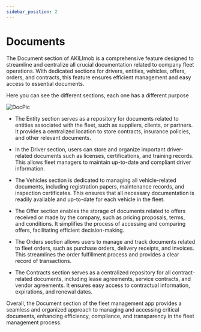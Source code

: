```yaml
---
sidebar_position: 2
---
```


# Documents

The Document section of AKILImob is a comprehensive feature designed to streamline and centralize all crucial documentation related to company fleet operations. With dedicated sections for drivers, entities, vehicles, offers, orders, and contracts, this feature ensures efficient management and easy access to essential documents.

<p>Here you can see the different sections, each one has a different purpose</p>

![DocPic](/img/documts.png)

- The Entity section serves as a repository for documents related to entities associated with the fleet, such as suppliers, clients, or partners. It provides a centralized location to store contracts, insurance policies, and other relevant documents.

- In the Driver section, users can store and organize important driver-related documents such as licenses, certifications, and training records. This allows fleet managers to maintain up-to-date and compliant driver information.

- The Vehicles section is dedicated to managing all vehicle-related documents, including registration papers, maintenance records, and inspection certificates. This ensures that all necessary documentation is readily available and up-to-date for each vehicle in the fleet.

- The Offer section enables the storage of documents related to offers received or made by the company, such as pricing proposals, terms, and conditions. It simplifies the process of accessing and comparing offers, facilitating efficient decision-making.

- The Orders section allows users to manage and track documents related to fleet orders, such as purchase orders, delivery receipts, and invoices. This streamlines the order fulfillment process and provides a clear record of transactions.

- The Contracts section serves as a centralized repository for all contract-related documents, including lease agreements, service contracts, and vendor agreements. It ensures easy access to contractual information, expirations, and renewal dates.

Overall, the Document section of the fleet management app provides a seamless and organized approach to managing and accessing critical documents, enhancing efficiency, compliance, and transparency in the fleet management process.

